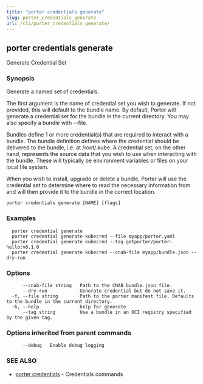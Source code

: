 ```yaml
---
title: "porter credentials generate"
slug: porter_credentials_generate
url: /cli/porter_credentials_generate/
---
```

## porter credentials generate

Generate Credential Set

### Synopsis

Generate a named set of credentials.

The first argument is the name of credential set you wish to generate. If not
provided, this will default to the bundle name. By default, Porter will
generate a credential set for the bundle in the current directory. You may also
specify a bundle with --file.

Bundles define 1 or more credential(s) that are required to interact with a
bundle. The bundle definition defines where the credential should be delivered
to the bundle, i.e. at /root/.kube. A credential set, on the other hand,
represents the source data that you wish to use when interacting with the
bundle. These will typically be environment variables or files on your local
file system.

When you wish to install, upgrade or delete a bundle, Porter will use the
credential set to determine where to read the necessary information from and
will then provide it to the bundle in the correct location. 

```
porter credentials generate [NAME] [flags]
```

### Examples

```
  porter credential generate
  porter credential generate kubecred --file myapp/porter.yaml
  porter credential generate kubecred --tag getporter/porter-hello:v0.1.0
  porter credential generate kubecred --cnab-file myapp/bundle.json --dry-run

```

### Options

```
      --cnab-file string   Path to the CNAB bundle.json file.
      --dry-run            Generate credential but do not save it.
  -f, --file string        Path to the porter manifest file. Defaults to the bundle in the current directory.
  -h, --help               help for generate
      --tag string         Use a bundle in an OCI registry specified by the given tag.
```

### Options inherited from parent commands

```
      --debug   Enable debug logging
```

### SEE ALSO

* [porter credentials](/cli/porter_credentials/)	 - Credentials commands

